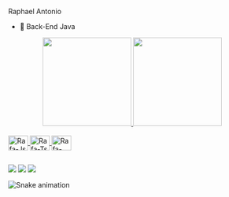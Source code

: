 Raphael Antonio

- 🔭 Back-End Java


<div align="center">
  <a href="https://github.com/raphaelsilva025">
  <img height="180em" src="https://github-readme-stats.vercel.app/api?username=raphaelsilva025&show_icons=true&theme=dracula&include_all_commits=true&count_private=true"/>
  <img height="180em" src="https://github-readme-stats.vercel.app/api/top-langs/?username=raphaelsilva025&layout=compact&langs_count=7&theme=dracula"/>
</div>
  
  
  <div style="display: inline_block"><br>
  <img align="center" alt="Rafa-Js" height="30" width="40" 
  <img src="https://cdn.jsdelivr.net/gh/devicons/devicon/icons/java/java-plain.svg" />
    <img align="center" alt="Rafa-Ts" height="30" width="40"
  <img src="https://cdn.jsdelivr.net/gh/devicons/devicon/icons/intellij/intellij-original.svg" />
    <img align="center" alt="Rafa-React" height="30" width="40"  
         <img src="https://cdn.jsdelivr.net/gh/devicons/devicon/icons/git/git-original.svg" />

</div>
    
  ##
  
  <div> 
 <a href="https://www.linkedin.com/in/raphael-ant%C3%B4nio-costa-e-silva-1b451221b/" target="_blank"><img src="https://img.shields.io/badge/-LinkedIn-%230077B5?style=for-the-badge&logo=linkedin&logoColor=white" target="_blank"></a> 
  <a href = "mailto:raphaelsilva025@gmail.com"><img src="https://img.shields.io/badge/-Gmail-%23333?style=for-the-badge&logo=gmail&logoColor=white" target="_blank"></a> 
      <a href="https://instagram.com/raphael025" target="_blank"><img src="https://img.shields.io/badge/-Instagram-%23E4405F?style=for-the-badge&logo=instagram&logoColor=white" target="_blank"></a>
 
  ![Snake animation](https://github.com/raphaelsilva025/raphaelsilva025/blob/output/github-contribution-grid-snake.svg)
 
</div>
    
    
